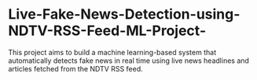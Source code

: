 # Live-Fake-News-Detection-using-NDTV-RSS-Feed-ML-Project-
This project aims to build a machine learning-based system that automatically detects fake news in real time using live news headlines and articles fetched from the NDTV RSS feed.
